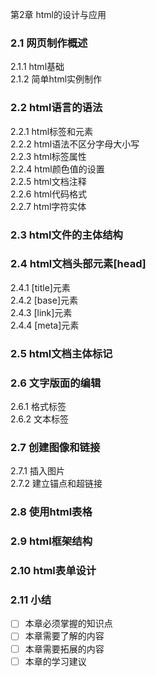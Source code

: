 第2章 html的设计与应用
### 2.1 网页制作概述
2.1.1 html基础  
2.1.2 简单html实例制作  
### 2.2 html语言的语法
2.2.1 html标签和元素  
2.2.2 html语法不区分字母大小写  
2.2.3 html标签属性  
2.2.4 html颜色值的设置  
2.2.5 html文档注释  
2.2.6 html代码格式  
2.2.7 html字符实体  
### 2.3 html文件的主体结构  
### 2.4 html文档头部元素[head]
2.4.1 [title]元素  
2.4.2 [base]元素  
2.4.3 [link]元素  
2.4.4 [meta]元素  
### 2.5 html文档主体标记
### 2.6 文字版面的编辑  
2.6.1 格式标签  
2.6.2 文本标签  
### 2.7 创建图像和链接
2.7.1 插入图片  
2.7.2 建立锚点和超链接  
### 2.8 使用html表格
### 2.9 html框架结构
### 2.10 html表单设计
### 2.11 小结
- [ ] 本章必须掌握的知识点
- [ ] 本章需要了解的内容
- [ ] 本章需要拓展的内容
- [ ] 本章的学习建议